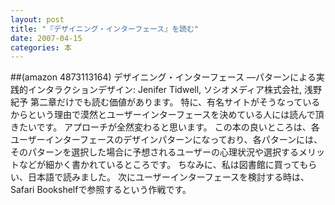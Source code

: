 ```yaml
---
layout: post
title: "『デザイニング・インターフェース』を読む"
date: 2007-04-15
categories: 本
---
```

 ##(amazon 4873113164)  デザイニング・インターフェース ―パターンによる実践的インタラクションデザイン: Jenifer Tidwell, ソシオメディア株式会社, 浅野 紀予
第二章だけでも読む価値があります。
特に、有名サイトがそうなっているからという理由で漠然とユーザーインターフェースを決めている人には読んで頂きたいです。
アプローチが全然変わると思います。
この本の良いところは、各ユーザーインターフェースのデザインパターンになっており、各パターンには、そのパターンを選択した場合に予想されるユーザーの心理状況や選択するメリットなどが細かく書かれているところです。
ちなみに、私は図書館に買ってもらい、日本語で読みました。
次にユーザーインターフェースを検討する時は、Safari Bookshelfで参照するという作戦です。

